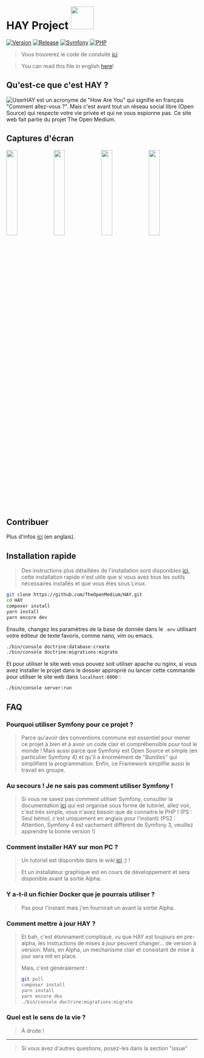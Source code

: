 # HAY Project <img src="https://raw.githubusercontent.com/TheOpenMedium/HAY/master/public/resources/HAYlogo.svg?sanitize=true" height="60" width="60" />

[![Version](https://img.shields.io/badge/version-v0.0.1-red.svg?longCache=true&style=flat-square)](https://github.com/TheOpenMedium/HAY/releases) [![Release](https://img.shields.io/badge/release-pre--alpha-red.svg?longCache=true&style=flat-square)](https://github.com/TheOpenMedium/HAY/releases) [![Symfony](https://img.shields.io/badge/symfony-4.3.2-blue.svg?longCache=true&style=flat-square)](https://symfony.com/) [![PHP](https://img.shields.io/badge/php-+7.2.0-blue.svg?longCache=true&style=flat-square)](https://php.net/)

> Vous trouverez le code de conduite [ici](https://github.com/TheOpenMedium/HAY/blob/master/CODE_OF_CONDUCT.md)

> You can read this file in english [here](https://github.com/TheOpenMedium/HAY/blob/master/README.md)!

## Qu'est-ce que c'est HAY ?

![User](https://github.com/TheOpenMedium/HAY/raw/master/public/screenshots/User.png)HAY est un acronyme de "How Are You" qui signifie en français "Comment allez-vous ?". Mais c'est avant tout un réseau social
libre (Open Source) qui respecte votre vie privée et qui ne vous espionne pas. Ce site web fait partie du projet The Open Medium.

## Captures d'écran

<img src="https://github.com/TheOpenMedium/HAY/raw/master/public/screenshots/Sign%20Up.png" width="24%" /> <img src="https://github.com/TheOpenMedium/HAY/raw/master/public/screenshots/Log%20In.png" width="24%" /> <img src="https://github.com/TheOpenMedium/HAY/raw/master/public/screenshots/Home.png" width="24%" /> <img src="https://github.com/TheOpenMedium/HAY/raw/master/public/screenshots/User.png" width="24%" />

## Contribuer

Plus d'infos [ici](https://github.com/TheOpenMedium/HAY/blob/master/CONTRIBUTING.md) (en anglais).

## Installation rapide

> Des instructions plus détaillées de l'installation sont disponibles [ici](https://github.com/TheOpenMedium/HAY/wiki/Accueil-Fran%C3%A7ais), cette installation rapide n'est utile que si vous avez tous les outils nécessaires installés et que vous êtes sous Linux.

```bash
git clone https://github.com/TheOpenMedium/HAY.git
cd HAY
composer install
yarn install
yarn encore dev
```

Ensuite, changez les paramètres de la base de donnée dans le `.env` utilisant votre éditeur de texte favoris, comme nano, vim ou emacs.

```bash
./bin/console doctrine:database:create
./bin/console doctrine:migrations:migrate
```

Et pour utiliser le site web vous pouvez soit utiliser apache ou nginx, si vous avez installer le projet dans le dossier approprié ou lancer cette commande pour utiliser le site web dans `localhost:8000` :

```bash
./bin/console server:run
```

## FAQ

### Pourquoi utiliser Symfony pour ce projet ?

> Parce qu'avoir des conventions commune est essentiel pour mener ce projet à bien et à avoir un code clair et compréhensible pour tout le monde ! Mais aussi parce que Symfony est Open Source et simple (en particulier Symfony 4) et qu'il a énormément de "Bundles" qui simplifient la programmation. Enfin, ce Framework simplifie aussi le travail en groupe.

### Au secours ! Je ne sais pas comment utiliser Symfony !

> Si vous ne savez pas comment utiliser Symfony, consulter la documentation [ici](https://symfony.com/doc/current/index.html) qui est organisé sous forme de tutoriel, allez voir, c'est très simple, vous n'avez besoin que de connaitre le PHP ! (PS : Seul
> bémol, c'est uniquement en anglais pour l'instant) (PS2 : Attention, Symfony 4 est vachement différent de Symfony 3, veuillez
> apprendre la bonne version !)

### Comment installer HAY sur mon PC ?

> Un tutoriel est disponible dans le wiki [ici](https://github.com/TheOpenMedium/HAY/wiki/Accueil-Fran%C3%A7ais) ;) !
> 
> Et un installateur graphique est en cours de développement et sera disponible avant la sortie Alpha.

### Y a-t-il un fichier Docker que je pourrais utiliser ?

> Pas pour l'instant mais j'en fournirait un avant la sortie Alpha.

### Comment mettre à jour HAY ?

> Et bah, c'est étonnament compliqué, vu que HAY est toujours en pre-alpha, les instructions de mises à jour peuvent changer... de version à version. Mais, en Alpha, un mechanisme clair et consistant de mise à jour sera mit en place.
> 
> Mais, c'est généralement :
> 
> ```bash
> git pull
> composer install
> yarn install
> yarn encore dev
> ./bin/console doctrine:migrations:migrate
> ```

### Quel est le sens de la vie ?

> À droite !

---

> Si vous avez d'autres questions, posez-les dans la section "issue"
